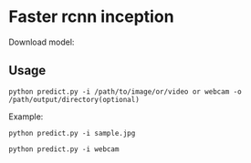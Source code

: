 # Faster rcnn inception


Download model:


## Usage
`python predict.py -i /path/to/image/or/video or webcam -o /path/output/directory(optional)`

Example:

`python predict.py -i sample.jpg`

`python predict.py -i webcam`
